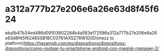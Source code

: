 # a312a777b27e206e6a26e63d8f45f624
eba1b47b34ed486d09103802284b4a583e172596a312a777b27e206e6a26e63d8f45f6248SSB18C03761AXSZ76W1D0D{mezz to platform}https://hexamob.com/es/dispositivos/dispositivos-dispositivos/como-rootear-tu-smartphone-android-con-magisk-manager-2/ 
